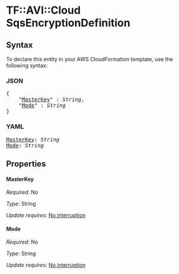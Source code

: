 # TF::AVI::Cloud SqsEncryptionDefinition

## Syntax

To declare this entity in your AWS CloudFormation template, use the following syntax:

### JSON

<pre>
{
    "<a href="#masterkey" title="MasterKey">MasterKey</a>" : <i>String</i>,
    "<a href="#mode" title="Mode">Mode</a>" : <i>String</i>
}
</pre>

### YAML

<pre>
<a href="#masterkey" title="MasterKey">MasterKey</a>: <i>String</i>
<a href="#mode" title="Mode">Mode</a>: <i>String</i>
</pre>

## Properties

#### MasterKey

_Required_: No

_Type_: String

_Update requires_: [No interruption](https://docs.aws.amazon.com/AWSCloudFormation/latest/UserGuide/using-cfn-updating-stacks-update-behaviors.html#update-no-interrupt)

#### Mode

_Required_: No

_Type_: String

_Update requires_: [No interruption](https://docs.aws.amazon.com/AWSCloudFormation/latest/UserGuide/using-cfn-updating-stacks-update-behaviors.html#update-no-interrupt)

